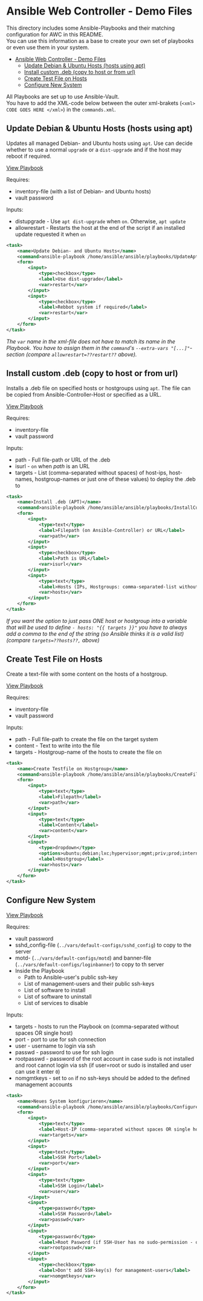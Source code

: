 # Ansible Web Controller - Demo Files

This directory includes some Ansible-Playbooks and their matching configuration for AWC in this README.  
You can use this information as a base to create your own set of playbooks or even use them in your system.

- [Ansible Web Controller - Demo Files](#ansible-web-controller---demo-files)
  - [Update Debian & Ubuntu Hosts (hosts using apt)](#update-debian--ubuntu-hosts-hosts-using-apt)
  - [Install custom .deb (copy to host or from url)](#install-custom-deb-copy-to-host-or-from-url)
  - [Create Test File on Hosts](#create-test-file-on-hosts)
  - [Configure New System](#configure-new-system)

All Playbooks are set up to use Ansible-Vault.  
You have to add the XML-code below between the outer xml-brakets (`<xml> CODE GOES HERE </xml>`) in the `commands.xml`.

## Update Debian & Ubuntu Hosts (hosts using apt)

Updates all managed Debian- and Ubuntu hosts using `apt`. Use can decide whether to use a normal `upgrade` or a `dist-upgrade` and if the host may reboot if required.

[View Playbook](UpdateApt.yml)

Requires:

- inventory-file (with a list of Debian- and Ubuntu hosts)
- vault password

Inputs:

- distupgrade - Use `apt dist-upgrade` when `on`. Otherwise, `apt update`
- allowrestart - Restarts the host at the end of the script if an installed update requested it when `on`

```XML
<task>
    <name>Update Debian- and Ubuntu Hosts</name>
    <command>ansible-playbook /home/ansible/ansible/playbooks/UpdateApt.yml -i /home/ansible/ansible/inventory/hosts --vault-password-file /home/ansible/ansible/vars/vault.pass --extra-vars "allowrestart=??restart?? distupgrade=??distupgrade??"</command>
    <form>
        <input>
            <type>checkbox</type>
            <label>Use dist-upgrade</label>
            <var>restart</var>
        </input>
        <input>
            <type>checkbox</type>
            <label>Rebbot system if required</label>
            <var>restart</var>
        </input>
    </form>
</task>
```

*The `var` name in the xml-file does not have to match its name in the Playbook. You have to assign them in the `command`'s `--extra-vars "[...]"`-section (compare `allowrestart=??restart??` above).*

## Install custom .deb (copy to host or from url)

Installs a .deb file on specified hosts or hostgroups using `apt`. The file can be copied from Ansible-Controller-Host or specified as a URL.

[View Playbook](InstallCustomDeb.yml)

Requires:

- inventory-file
- vault password

Inputs:

- path - Full file-path or URL of the .deb
- isurl - `on` when *path* is an URL
- targets - List (comma-separated without spaces) of host-ips, host-names, hostgroup-names or just one of these values) to deploy the .deb to

```XML
<task>
    <name>Install .deb (APT)</name>
    <command>ansible-playbook /home/ansible/ansible/playbooks/InstallCustomDeb.yml -i /home/ansible/ansible/inventory/hosts --vault-password-file /home/ansible/ansible/vars/vault.pass --extra-vars "path=??path?? isurl=??isurl?? targets=??hosts??,"</command>
    <form>
        <input>
            <type>text</type>
            <label>Filepath (on Ansible-Controller) or URL</label>
            <var>path</var>
        </input>
        <input>
            <type>checkbox</type>
            <label>Path is URL</label>
            <var>isurl</var>
        </input>
        <input>
            <type>text</type>
            <label>Hosts (IPs, Hostgroups: comma-separated-list without spaces)</label>
            <var>hosts</var>
        </input>
    </form>
</task>
```

*If you want the option to just pass ONE host or hostgroup into a variable that will be used to define `- hosts: "{{ targets }}"` you have to always add a comma to the end of the string (so Ansible thinks it is a valid list) (compare `targets=??hosts??,` above)*

## Create Test File on Hosts

Create a text-file with some content on the hosts of a hostgroup.

[View Playbook](CreateFile.yml)

Requires:

- inventory-file
- vault password

Inputs:

- path - Full file-path to create the file on the target system
- content - Text to write into the file
- targets - Hostgroup-name of the hosts to create the file on

```XML
<task>
    <name>Create Testfile on Hostgroup</name>
    <command>ansible-playbook /home/ansible/ansible/playbooks/CreateFile.yml -i /home/ansible/ansible/inventory/hosts --vault-password-file /home/ansible/ansible/vars/vault.pass --extra-vars "path=??path?? content=??content?? targets=??hosts??"</command>
    <form>
        <input>
            <type>text</type>
            <label>Filepath</label>
            <var>path</var>
        </input>
        <input>
            <type>text</type>
            <label>Content</label>
            <var>content</var>
        </input>
        <input>
            <type>dropdown</type>
            <options>ubuntu;debian;lxc;hypervisor;mgmt;priv;prod;internal;external</options>
            <label>Hostgroup</label>
            <var>hosts</var>
        </input>
    </form>
</task>
```

## Configure New System

[View Playbook](ConfigureNewSystem.yml)

Requires:

- vault password
- sshd_config-file (`../vars/default-configs/sshd_config`) to copy to the server
- motd- (`../vars/default-configs/motd`) and banner-file (`../vars/default-configs/loginbanner`) to copy to th server
- Inside the Playbook
  - Path to Ansible-user's public ssh-key
  - List of management-users and their public ssh-keys
  - List of software to install
  - List of software to uninstall
  - List of services to disable

Inputs:

- targets - hosts to run the Playbook on (comma-separated without spaces OR single host)
- port - port to use for ssh connection
- user - username to login via ssh
- passwd - password to use for ssh login
- rootpasswd - password of the root account in case sudo is not installed and root cannot login via ssh (if user=root or sudo is installed and user can use it enter `0`)
- nomgmtkeys - set to `on` if no ssh-keys should be added to the defined management accounts

```XML
<task>
    <name>Neues System konfigurieren</name>
    <command>ansible-playbook /home/ansible/ansible/playbooks/ConfigureNewSystem.yml -i ??targets??, --vault-password-file /home/ansible/ansible/vars/vault.pass --extra-vars "port=??port?? user=??user?? passwd=??passwd?? rootpasswd=??rootpasswd?? nomgmtkeys=??nomgmtkeys??"</command>
    <form>
        <input>
            <type>text</type>
            <label>Host-IP (comma-separated without spaces OR single host)</label>
            <var>targets</var>
        </input>
        <input>
            <type>text</type>
            <label>SSH Port</label>
            <var>port</var>
        </input>
        <input>
            <type>text</type>
            <label>SSH Login</label>
            <var>user</var>
        </input>
        <input>
            <type>password</type>
            <label>SSH Password</label>
            <var>passwd</var>
        </input>
        <input>
            <type>password</type>
            <label>Root Pasword (if SSH-User has no sudo-permission - otherwise 0)</label>
            <var>rootpasswd</var>
        </input>
        <input>
            <type>checkbox</type>
            <label>Don't add SSH-key(s) for management-users</label>
            <var>nomgmtkeys</var>
        </input>
    </form>
</task>
```
